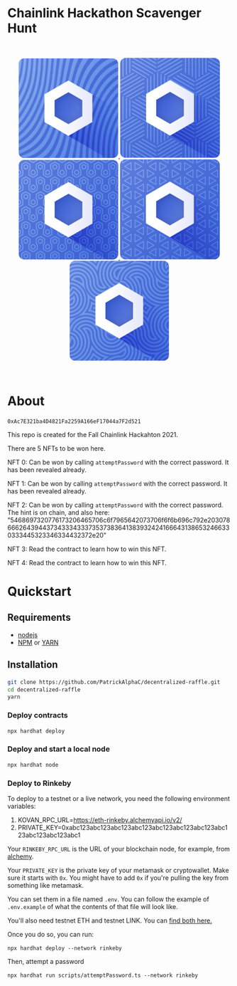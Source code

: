 # Chainlink Hackathon Scavenger Hunt

<br/>
<p align="center">
<a href="https://chain.link" target="_blank">
<img src="./img/LinkEgg%20NFTs/NFT-0.png" width="225" alt="LinkEgg 0">
<img src="./img/LinkEgg%20NFTs/NFT-1.png" width="225" alt="LinkEgg 1">
<img src="./img/LinkEgg%20NFTs/NFT-2.png" width="225" alt="LinkEgg 2">
<img src="./img/LinkEgg%20NFTs/NFT-3.png" width="225" alt="LinkEgg 3">
<img src="./img/LinkEgg%20NFTs/NFT-4.png" width="225" alt="LinkEgg 4">
</a>
</p>
<br/>

# About

`0xAc7E321ba4D4821Fa2259A166eF17044a7F2d521`


This repo is created for the Fall Chainlink Hackahton 2021. 

There are 5 NFTs to be won here. 

NFT 0: Can be won by calling `attemptPassword` with the correct password. It has been revealed already. 

NFT 1: Can be won by calling `attemptPassword` with the correct password. It has been revealed already. 

NFT 2: Can be won by calling `attemptPassword` with the correct password. The hint is on chain, and also here: "5468697320776173206465706c6f7965642073706f6f6b696c792e203078666264394437343334333735373836413839324241666431386532466330333445323346334432372e20"

NFT 3: Read the contract to learn how to win this NFT. 

NFT 4: Read the contract to learn how to win this NFT. 

# Quickstart
 ## Requirements

- [nodejs](https://nodejs.org/en/)
- [NPM](https://www.npmjs.com/) or [YARN](https://yarnpkg.com/)

## Installation

```sh
git clone https://github.com/PatrickAlphaC/decentralized-raffle.git
cd decentralized-raffle
yarn
```
### Deploy contracts

```sh
npx hardhat deploy
```

### Deploy and start a local node

```sh
npx hardhat node
```

### Deploy to Rinkeby

To deploy to a testnet or a live network, you need the following environment variables:

1. KOVAN_RPC_URL=https://eth-rinkeby.alchemyapi.io/v2/<YOUR ALCHEMY KEY>
2. PRIVATE_KEY=0xabc123abc123abc123abc123abc123abc123abc123abc123abc123abc123abc1

Your `RINKEBY_RPC_URL` is the URL of your blockchain node, for example, from [alchemy](https://www.alchemy.com/).

Your `PRIVATE_KEY` is the private key of your metamask or cryptowallet. Make sure it starts with `0x`. You might have to add `0x` if you're pulling the key from something like metamask. 

You can set them in a file named `.env`. You can follow the example of `.env.example` of what the contents of that file will look like. 

You'll also need testnet ETH and testnet LINK. You can [find both here.](https://faucets.chain.link/)

Once you do so, you can run:

```
npx hardhat deploy --network rinkeby
```

Then, attempt a password
``` 
npx hardhat run scripts/attemptPassword.ts --network rinkeby
```
